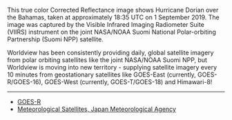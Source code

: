 This true color Corrected Reflectance image shows Hurricane Dorian over the Bahamas, taken at approximately 18:35 UTC on 1 September 2019. The image was captured by the Visible Infrared Imaging Radiometer Suite (VIIRS) instrument on the joint NASA/NOAA Suomi National Polar-orbiting Partnership (Suomi NPP) satellite.

Worldview has been consistently providing daily, global satellite imagery from polar orbiting satellites like the joint NASA/NOAA Suomi NPP, but Worldview is moving into new territory - supplying satellite imagery every 10 minutes from geostationary satellites like GOES-East (currently, GOES-R/GOES-16), GOES-West (currently, GOES-T/GOES-18) and Himawari-8!

***
- [GOES-R](https://www.goes-r.gov/)
- [Meteorological Satellites, Japan Meteorological Agency](http://www.jma.go.jp/jma/jma-eng/satellite/index.html)
